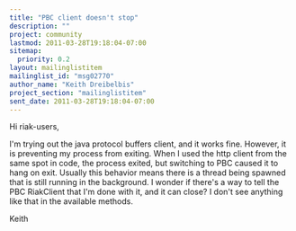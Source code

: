 ```yaml
---
title: "PBC client doesn't stop"
description: ""
project: community
lastmod: 2011-03-28T19:18:04-07:00
sitemap:
  priority: 0.2
layout: mailinglistitem
mailinglist_id: "msg02770"
author_name: "Keith Dreibelbis"
project_section: "mailinglistitem"
sent_date: 2011-03-28T19:18:04-07:00
---
```



Hi riak-users,

I'm trying out the java protocol buffers client, and it works fine.
 However, it is preventing my process from exiting. When I used the http
client from the same spot in code, the process exited, but switching to PBC
caused it to hang on exit. Usually this behavior means there is a thread
being spawned that is still running in the background. I wonder if there's
a way to tell the PBC RiakClient that I'm done with it, and it can close? I
don't see anything like that in the available methods.


Keith
